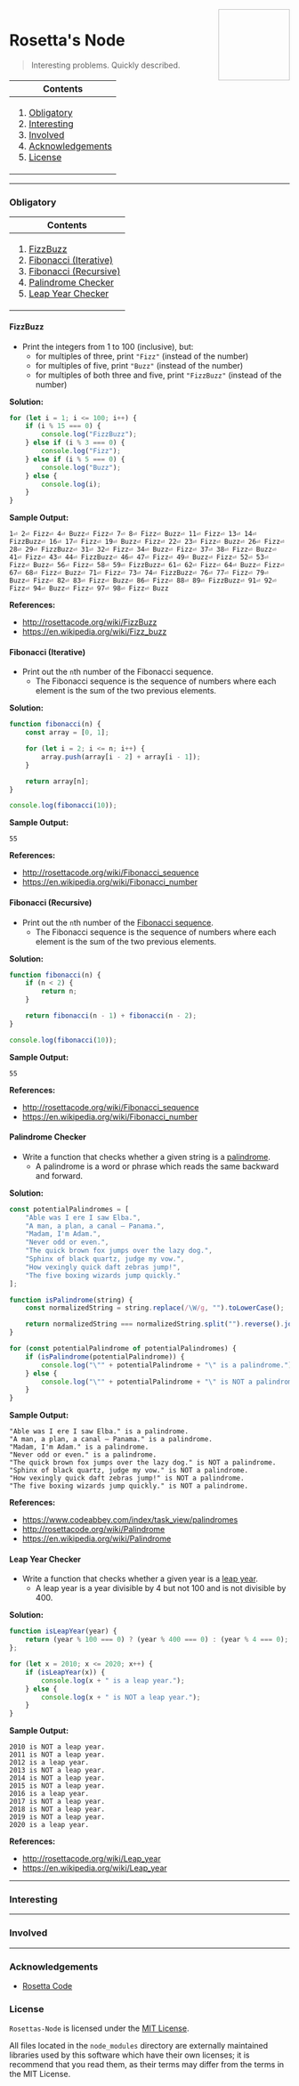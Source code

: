 <img height="128px" width="128px" align="right" />

# Rosetta's Node

> Interesting problems. Quickly described.

<table>
	<thead>
		<tr>
			<th align="center"><strong>Contents</strong></th>
		</tr>
	</thead>
	<tbody>
		<tr>
			<td>
				<ol>
					<li><a href="#obligatory">Obligatory</a></li>
					<li><a href="#interesting">Interesting</a></li>
					<li><a href="#involved">Involved</a></li>
					<li><a href="#acknowledgements">Acknowledgements</a></li>
					<li><a href="#license">License</a></li>
				</ol>
			</td>
		</tr>
	</tbody>
</table>

<hr>

### Obligatory

<table>
	<thead>
		<tr>
			<th align="center"><strong>Contents</strong></th>
		</tr>
	</thead>
	<tbody>
		<tr>
			<td>
				<ol>
					<li><a href="#fizzbuzz">FizzBuzz</a></li>
					<li><a href="#fibonacci-iterative">Fibonacci (Iterative)</a></li>
					<li><a href="#fibonacci-recursive">Fibonacci (Recursive)</a></li>
					<li><a href="#palindrome-checker">Palindrome Checker</a></li>
					<li><a href="#leap-year-checker">Leap Year Checker</a></li>
				</ol>
			</td>
		</tr>
	</tbody>
</table>

#### FizzBuzz

-   Print the integers from 1 to 100 (inclusive), but:
    -   for multiples of three, print `"Fizz"` (instead of the number)
    -   for multiples of five, print `"Buzz"` (instead of the number)
    -   for multiples of both three and five, print `"FizzBuzz"` (instead of the number)

**Solution:**

```typescript
for (let i = 1; i <= 100; i++) {
	if (i % 15 === 0) {
		console.log("FizzBuzz");
	} else if (i % 3 === 0) {
		console.log("Fizz");
	} else if (i % 5 === 0) {
		console.log("Buzz");
	} else {
		console.log(i);
	}
}
```

**Sample Output:**

```
1⏎ 2⏎ Fizz⏎ 4⏎ Buzz⏎ Fizz⏎ 7⏎ 8⏎ Fizz⏎ Buzz⏎ 11⏎ Fizz⏎ 13⏎ 14⏎ FizzBuzz⏎ 16⏎ 17⏎ Fizz⏎ 19⏎ Buzz⏎ Fizz⏎ 22⏎ 23⏎ Fizz⏎ Buzz⏎ 26⏎ Fizz⏎ 28⏎ 29⏎ FizzBuzz⏎ 31⏎ 32⏎ Fizz⏎ 34⏎ Buzz⏎ Fizz⏎ 37⏎ 38⏎ Fizz⏎ Buzz⏎ 41⏎ Fizz⏎ 43⏎ 44⏎ FizzBuzz⏎ 46⏎ 47⏎ Fizz⏎ 49⏎ Buzz⏎ Fizz⏎ 52⏎ 53⏎ Fizz⏎ Buzz⏎ 56⏎ Fizz⏎ 58⏎ 59⏎ FizzBuzz⏎ 61⏎ 62⏎ Fizz⏎ 64⏎ Buzz⏎ Fizz⏎ 67⏎ 68⏎ Fizz⏎ Buzz⏎ 71⏎ Fizz⏎ 73⏎ 74⏎ FizzBuzz⏎ 76⏎ 77⏎ Fizz⏎ 79⏎ Buzz⏎ Fizz⏎ 82⏎ 83⏎ Fizz⏎ Buzz⏎ 86⏎ Fizz⏎ 88⏎ 89⏎ FizzBuzz⏎ 91⏎ 92⏎ Fizz⏎ 94⏎ Buzz⏎ Fizz⏎ 97⏎ 98⏎ Fizz⏎ Buzz
```

**References:**

-   <http://rosettacode.org/wiki/FizzBuzz>
-   <https://en.wikipedia.org/wiki/Fizz_buzz>

#### Fibonacci (Iterative)

-   Print out the `n`th number of the Fibonacci sequence.
    -   The Fibonacci sequence is the sequence of numbers where each element is the sum of the two previous elements.

**Solution:**

```typescript
function fibonacci(n) {
	const array = [0, 1];

	for (let i = 2; i <= n; i++) {
		array.push(array[i - 2] + array[i - 1]);
	}

	return array[n];
}

console.log(fibonacci(10));
```

**Sample Output:**

```
55
```

**References:**

-   <http://rosettacode.org/wiki/Fibonacci_sequence>
-   <https://en.wikipedia.org/wiki/Fibonacci_number>

#### Fibonacci (Recursive)

-   Print out the `n`th number of the [Fibonacci sequence](https://en.wikipedia.org/wiki/Fibonacci_number).
    -   The Fibonacci sequence is the sequence of numbers where each element is the sum of the two previous elements.

**Solution:**

```typescript
function fibonacci(n) {
	if (n < 2) {
		return n;
	}

	return fibonacci(n - 1) + fibonacci(n - 2);
}

console.log(fibonacci(10));
```

**Sample Output:**

```
55
```

**References:**

-   <http://rosettacode.org/wiki/Fibonacci_sequence>
-   <https://en.wikipedia.org/wiki/Fibonacci_number>

#### Palindrome Checker

-   Write a function that checks whether a given string is a [palindrome](https://en.wikipedia.org/wiki/Palindrome).
    -   A palindrome is a word or phrase which reads the same backward and forward.

**Solution:**

```typescript
const potentialPalindromes = [
	"Able was I ere I saw Elba.",
	"A man, a plan, a canal – Panama.",
	"Madam, I'm Adam.",
	"Never odd or even.",
	"The quick brown fox jumps over the lazy dog.",
	"Sphinx of black quartz, judge my vow.",
	"How vexingly quick daft zebras jump!",
	"The five boxing wizards jump quickly."
];

function isPalindrome(string) {
	const normalizedString = string.replace(/\W/g, "").toLowerCase();

	return normalizedString === normalizedString.split("").reverse().join("");
}

for (const potentialPalindrome of potentialPalindromes) {
	if (isPalindrome(potentialPalindrome)) {
		console.log("\"" + potentialPalindrome + "\" is a palindrome.");
	} else {
		console.log("\"" + potentialPalindrome + "\" is NOT a palindrome.");
	}
}
```

**Sample Output:**

```
"Able was I ere I saw Elba." is a palindrome.
"A man, a plan, a canal – Panama." is a palindrome.
"Madam, I'm Adam." is a palindrome.
"Never odd or even." is a palindrome.
"The quick brown fox jumps over the lazy dog." is NOT a palindrome.
"Sphinx of black quartz, judge my vow." is NOT a palindrome.
"How vexingly quick daft zebras jump!" is NOT a palindrome.
"The five boxing wizards jump quickly." is NOT a palindrome.
```

**References:**

-   https://www.codeabbey.com/index/task_view/palindromes
-   http://rosettacode.org/wiki/Palindrome
-   https://en.wikipedia.org/wiki/Palindrome

#### Leap Year Checker

-   Write a function that checks whether a given year is a [leap year](https://en.wikipedia.org/wiki/Leap_year).
    -   A leap year is a year divisible by 4 but not 100 and is not divisible by 400.

**Solution:**

```typescript
function isLeapYear(year) {
    return (year % 100 === 0) ? (year % 400 === 0) : (year % 4 === 0);
};

for (let x = 2010; x <= 2020; x++) {
    if (isLeapYear(x)) {
        console.log(x + " is a leap year.");
    } else {
        console.log(x + " is NOT a leap year.");
    }
}
```

**Sample Output:**

```
2010 is NOT a leap year.
2011 is NOT a leap year.
2012 is a leap year.
2013 is NOT a leap year.
2014 is NOT a leap year.
2015 is NOT a leap year.
2016 is a leap year.
2017 is NOT a leap year.
2018 is NOT a leap year.
2019 is NOT a leap year.
2020 is a leap year.
```

**References:**

-   http://rosettacode.org/wiki/Leap_year
-   https://en.wikipedia.org/wiki/Leap_year

<hr>

### Interesting

<hr>

### Involved

<hr>

### Acknowledgements

-   [Rosetta Code](http://rosettacode.org/wiki/Rosetta_Code)

### License

`Rosettas-Node` is licensed under the [MIT License](https://github.com/brianjenkins94/Rosettas-Node/blob/master/LICENSE).

All files located in the `node_modules` directory are externally maintained libraries used by this software which have their own licenses; it is recommend that you read them, as their terms may differ from the terms in the MIT License.
